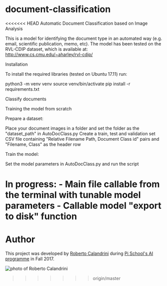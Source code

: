 # document-classification
<<<<<<< HEAD
Automatic Document Classification based on Image Analysis

This is a model for identifying the document type in an automated way (e.g. email, scientific publication, memo, etc).
The model has been tested on the RVL-CDIP dataset, which is available at: http://www.cs.cmu.edu/~aharley/rvl-cdip/

Installation

To install the required libraries (tested on Ubuntu 17.11) run:

python3 -m venv venv
source venv/bin/activate
pip install -r requirements.txt

Classify documents

Training the model from scratch

Prepare a dataset:

Place your document images in a folder and set the folder as the "dataset_path" in AutoDocClass.py
Create a train, test and validation set CSV file containing "Relative Filename Path, Document Class id" pairs and "Filename, Class" as the header row

Train the model:

Set the model parameters in AutoDocClass.py and run the script


In progress:
    - Main file callable from the terminal with tunable model parameters
    - Callable model "export to disk" function 
=======

# Author

This project was developed by [Roberto Calandrini](https://github.com/robical) during [Pi School's AI programme](http://picampus-school.com/programme/school-of-ai/) in Fall 2017.

![photo of Roberto Calandrini](http://picampus-school.com/wp-content/uploads/2017/11/IMG_2064-2-150x150.jpg)
>>>>>>> origin/master
